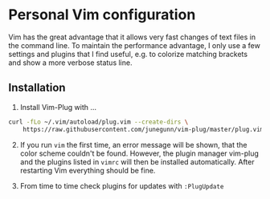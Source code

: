 # Personal Vim configuration

Vim has the great advantage that it allows very fast changes of text 
files in the command line. To maintain the performance advantage, I 
only use a few settings and plugins that I find useful, e.g. to colorize
matching brackets and show a more verbose status line.

## Installation

1. Install Vim-Plug with …

  ```bash
  curl -fLo ~/.vim/autoload/plug.vim --create-dirs \
      https://raw.githubusercontent.com/junegunn/vim-plug/master/plug.vim
  ```

2. If you run `vim` the first time, an error message will be shown,
that the color scheme couldn't be found. However, the plugin manager 
vim-plug and the plugins listed in `vimrc` will then be installed 
automatically. After restarting Vim everything should be fine.

3. From time to time check plugins for updates with `:PlugUpdate`
